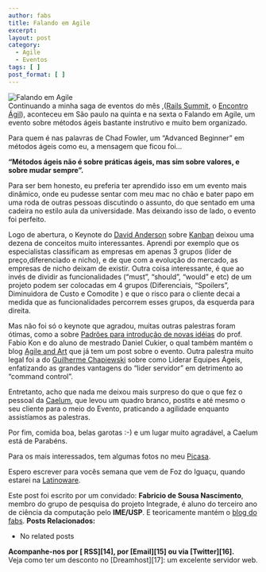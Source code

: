 ```yaml
---
author: fabs
title: Falando em Agile
excerpt:
layout: post
category:
  - Agile
  - Eventos
tags: [ ]
post_format: [ ]
---
```

![Falando em Agile][1]  
Continuando a minha saga de eventos do mês ,([Rails Summit][2], o [Encontro Ágil][3]), aconteceu em São paulo na quinta e na sexta o Falando em Agile, um evento sobre métodos ágeis bastante instrutivo e muito bem organizado.

Para quem é nas palavras de Chad Fowler, um “Advanced Beginner” em métodos ágeis como eu, a mensagem que ficou foi…

**“Métodos ágeis não é sobre práticas ágeis, mas sim sobre valores, e sobre mudar sempre”.**

Para ser bem honesto, eu preferia ter aprendido isso em um evento mais dinâmico, onde eu pudesse sentar com meu mac no chão e bater papo em uma roda de outras pessoas discutindo o assunto, do que sentado em uma cadeira no estilo aula da universidade. Mas deixando isso de lado, o evento foi perfeito.

Logo de abertura, o Keynote do [David Anderson][4] sobre [Kanban][5] deixou uma dezena de conceitos muito interessantes. Aprendi por exemplo que os especialistas classificam as empresas em apenas 3 grupos (líder de preço,diferenciado e nicho), e de que com a evolução do mercado, as empresas de nicho deixam de existir. Outra coisa interessante, é que ao invés de dividir as funcionalidades (“must”, “should”, “would” e etc) de um projeto podem ser colocadas em 4 grupos (Diferenciais, “Spoilers”, Diminuidora de Custo e Comodite ) e que o risco para o cliente decai a medida que as funcionalidades percorrem esses grupos, da esquerda para direita.

Mas não foi só o keynote que agradou, muitas outras palestras foram ótimas, como a sobre [Padrões para introdução de novas idéias][6] do prof. Fabio Kon e do aluno de mestrado Daniel Cukier, o qual também mantém o blog [Agile and Art][7] que já tem um post sobre o evento. Outra palestra muito legal foi a do [Guilherme Chapiewski][8] sobre como Liderar Equipes Ágeis, enfatizando as grandes vantagens do “lider servidor” em detrimento ao “command control”.

Entretanto, acho que nada me deixou mais surpreso do que o que fez o pessoal da [Caelum][9], que levou um quadro branco, postits e até mesmo o seu cliente para o meio do Evento, praticando a agilidade enquanto assistíamos as palestras.

Por fim, comida boa, belas garotas :-) e um lugar muito agradável, a Caelum está de Parabéns.

Para os mais interessados, tem algumas fotos no meu [Picasa][10].

Espero escrever para vocês semana que vem de Foz do Iguaçu, quando estarei na [Latinoware][11].

Este post foi escrito por um convidado: **Fabricio de Sousa Nascimento**, membro do grupo de pesquisa do projeto Integrade, é aluno do terceiro ano de ciência da computação pelo **IME/USP**. E teoricamente mantém o [blog do fabs][12]. 
**Posts Relacionados:** 
*   No related posts









**Acompanhe-nos por [ RSS][14], por [Email][15] ou via [Twitter][16].**  
Veja como ter um desconto no [Dreamhost][17]: um excelente servidor web.

 [1]: http://vidageek.net/wp-content/uploads/2008/10/falando-agile-site_06.gif "Falando em Agile"
 [2]: http://vidageek.net/2008/10/24/getting-things-done/
 [3]: http://encontroagil.com.br/
 [4]: http://www.agilemanagement.net/Articles/Weblog/blog.html "David Anderson"
 [5]: http://pt.wikipedia.org/wiki/Kanban "Kanban"
 [6]: http://agilcoop.incubadora.fapesp.br/portal "Pode ser que ainda não foi publicado aqui"
 [7]: http://agileandart.blogspot.com/ "Agile and Art"
 [8]: http://gc.blog.br/ "gc"
 [9]: http://www.caellum.com.br "Caelum"
 [10]: http://picasaweb.google.com/fabriciosn/FalandoEmAgile#
 [11]: http://2008.latinoware.org/
 [12]: http://cemshost.com.br/~fabsn/dev/doku.php "Faz tempo que não Atualiza!"





